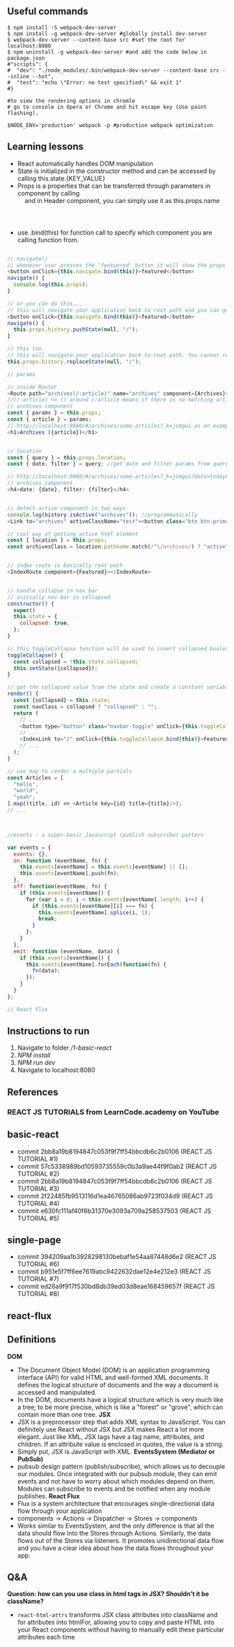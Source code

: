 ## Useful commands

```
$ npm install -S webpack-dev-server
$ npm install -g webpack-dev-server #globally install dev-server
$ webpack-dev-server --content-base src #set the root for localhost:8080
$ npm uninstall -g webpack-dev-server #and add the code below in package.json
#"scripts": {
#  "dev": "./node_modules/.bin/webpack-dev-server --content-base src --inline --hot",
#  "test": "echo \"Error: no test specified\" && exit 1"
#}

#to view the rendering options in chromle
# go to console in Opera or Chrome and hit escape key (Use paint flashing).

$NODE_ENV='production' webpack -p #production webpack optimization
```

## Learning lessons


* React automatically handles DOM manipulation
* State is initialized in the constructor method and can be accessed by calling this.state.{KEY_VALUE}
* Props is a properties that can be transferred through parameters in component by calling <Header name={VALUE}/> and in Header component, you can simply use it as this.props.name
* use .bind(this) for function call to specify which component you are calling function from.
```js

// navigate()
// whenever user presses the 'featuered' button it will show the props on console
<button onClick={this.navigate.bind(this)}>featured</button>
navigate() {
  console.log(this.props);
}

// or you can do this...
// this will navigate your application back to root path and you can go back to your previous state when used browser back button
<button onClick={this.navigate.bind(this)}>featured</button>
navigate() {
  this.props.history.pushState(null, "/");
}

// this too.
// this will navigate your application back to root path. You cannot reverse your action though because you replaced the state.
this.props.history.replaceState(null, "/");

// params

// inside Router
<Route path="archives(/:article)" name="archives" component={Archives}></Route>
//(/:article) <= () around /:article means if there is no matching article, it will render all archives
// archives component
const { params } = this.props;
const { article } = params;
// http://localhost:8080/#/archives/some-articles?_k=jcmgui as an example url
<h1>Archives ({article})</h1>


// location
const { query } = this.props.location;
const { date, filter } = query; //get date and filter params from query param.

// http://localhost:8080/#/archives/some-articles?_k=jcmgui?date=today&filter=none, ?date=today&filter=none is the location param.
// archives component
<h4>date: {date}, filter: {filter}</h4>


// detect active component in two ways
console.log(history.isActive("archives")); //programmatically
<Link to="archives" activeClassName="test"><button class="btn btn-primary">archives</button></Link> // systematically using activeClassName

// cool way of getting active html element
const { location } = this.props;
const archivesClass = location.pathname.match(/^\/archives/) ? "active" : ""; //this will return true if it is matched pathname


// index route is basically root path
<IndexRoute component={Featured}></IndexRoute>


// handle collapse in nav bar
// initially nav bar is collapsed
constructor() {
  super()
  this.state = {
    collapsed: true,
  };
}

// this toggleCollapse function will be used to invert collapsed boolean and update the state.
toggleCollapse() {
  const collapsed = !this.state.collapsed;
  this.setState({collapsed});
}

// get the collapsed value from the state and create a constant variable based on collapsed
render() {
  const {collapsed} = this.state;
  const navClass = collapsed ? "collapsed" : "";
  return (
    // ...
    <button type="button" class="navbar-toggle" onClick={this.toggleCollapse.bind(this)} >
    // ...
    <IndexLink to="/" onClick={this.toggleCollapse.bind(this)}>Featured</IndexLink>
    // ...
  );
}

// use map to render a multiple partials
const Articles = [
  "hello",
  "world",
  "yeah",
].map((title, id) => <Article key={id} title={title}/>);
// ...



//events - a super-basic Javascript (publish subscribe) pattern

var events = {
  events: {},
  on: function (eventName, fn) {
    this.events[eventName] = this.events[eventName] || [];
    this.events[eventName].push(fn);
  },
  off: function(eventName, fn) {
    if (this.events[eventName]) {
      for (var i = 0; i < this.events[eventName].length; i++) {
        if (this.events[eventName][i] === fn) {
          this.events[eventName].splice(i, 1);
          break;
        }
      };
    }
  },
  emit: function (eventName, data) {
    if (this.events[eventName]) {
      this.events[eventName].forEach(function(fn) {
        fn(data);
      });
    }
  }
};

// React Flux


```

## Instructions to run
1. Navigate to folder */1-basic-react*
2. *NPM install*
3. *NPM run dev*
4. Navigate to localhost:8080

## References
### REACT JS TUTORIALS from LearnCode.academy on YouTube



## basic-react
* commit 2bb8a19b8194847c053f9f7ff54bbcdb6c2b0106 (REACT JS TUTORIAL #1)
* commit 57c5338989bd10593735559c0b3a9ae44f9f0ab2 (REACT JS TUTORIAL #2)
* commit 2bb8a19b8194847c053f9f7ff54bbcdb6c2b0106 (REACT JS TUTORIAL #3)
* commit 2f22485fb9513116d1ea46765086ab9723f034d9 (REACT JS TUTORIAL #4)
* commit e630fc111af40f6b31370e3093a709a258537503 (REACT JS TUTORIAL #5)

## single-page
* commit 394209aa1b3928298130bebaf1e54aa87448d6e2 (REACT JS TUTORIAL #6)
* commit b951e5f7ff6ee7619abc9422632dae12e4e212e3 (REACT JS TUTORIAL #7)
* commit ed26a9f917f530bd8db39ed03d8eae168459657f (REACT JS TUTORIAL #8)

## react-flux


## Definitions

**DOM**
* The Document Object Model (DOM) is an application programming interface (API) for valid HTML and well-formed XML documents. It defines the logical structure of documents and the way a document is accessed and manipulated.
* In the DOM, documents have a logical structure which is very much like a tree; to be more precise, which is like a "forest" or "grove", which can contain more than one tree.
**JSX**
* JSX is a preprocessor step that adds XML syntax to JavaScript. You can definitely use React without JSX but JSX makes React a lot more elegant. Just like XML, JSX tags have a tag name, attributes, and children. If an attribute value is enclosed in quotes, the value is a string.
* Simply put, JSX is JavaScript with XML.
**EventsSystem (Mediator or PubSub)**
* pubsub design pattern (publish/subscribe), which allows us to decouple our modules. Once integrated with our pubsub module, they can emit events and not have to worry about which modules depend on them. Modules can subscribe to events and be notified when any module publishes.
**React Flux**
* Flux is a system architecture that encourages single-directional data flow through your application
* components -> Actions -> Dispatcher -> Stores -> components
* Works similar to EventsSystem, and the only difference is that all the data should flow into the Stores through Actions. Similarly, the data flows out of the Stores via listeners. It promotes unidirectional data flow and you have a clear idea about how the data flows throughout your app.
## Q&A
**Question: how can you use class in html tags in JSX? Shouldn't it be className?**
* ```react-html-attrs``` transforms JSX class attributes into className and for attributes into htmlFor, allowing you to copy and paste HTML into your React components without having to manually edit these particular attributes each time
